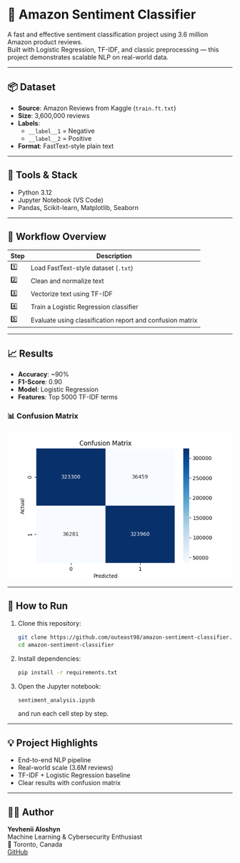 # 🧠 Amazon Sentiment Classifier

A fast and effective sentiment classification project using 3.6 million Amazon product reviews.  
Built with Logistic Regression, TF-IDF, and classic preprocessing — this project demonstrates scalable NLP on real-world data.

---

## 📦 Dataset
- **Source**: Amazon Reviews from Kaggle (`train.ft.txt`)
- **Size**: 3,600,000 reviews
- **Labels**:  
  - `__label__1` = Negative  
  - `__label__2` = Positive  
- **Format**: FastText-style plain text

---

## 🧰 Tools & Stack
- Python 3.12
- Jupyter Notebook (VS Code)
- Pandas, Scikit-learn, Matplotlib, Seaborn

---

## 🧪 Workflow Overview

| Step | Description |
|------|-------------|
| 1️⃣  | Load FastText-style dataset (`.txt`) |
| 2️⃣  | Clean and normalize text |
| 3️⃣  | Vectorize text using TF-IDF |
| 4️⃣  | Train a Logistic Regression classifier |
| 5️⃣  | Evaluate using classification report and confusion matrix |

---

## 📈 Results

- **Accuracy**: ~90%
- **F1-Score**: 0.90
- **Model**: Logistic Regression
- **Features**: Top 5000 TF-IDF terms

### 📊 Confusion Matrix

<p align="center">
  <img src="confusion_matrix.png" width="500"/>
</p>

---

## 🚀 How to Run

1. Clone this repository:
   ```bash
   git clone https://github.com/outeast98/amazon-sentiment-classifier.git
   cd amazon-sentiment-classifier
   ```

2. Install dependencies:
   ```bash
   pip install -r requirements.txt
   ```

3. Open the Jupyter notebook:
   ```bash
   sentiment_analysis.ipynb
   ```
   and run each cell step by step.

---

## 💡 Project Highlights

- End-to-end NLP pipeline  
- Real-world scale (3.6M reviews)  
- TF-IDF + Logistic Regression baseline  
- Clear results with confusion matrix  

---

## 👨‍💻 Author

**Yevhenii Aloshyn**  
Machine Learning & Cybersecurity Enthusiast  
📍 Toronto, Canada  
[GitHub](https://github.com/outeast98)